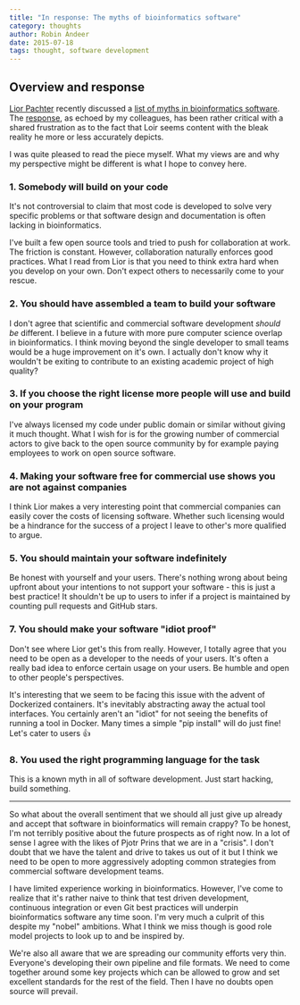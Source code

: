 ```yaml
---
title: "In response: The myths of bioinformatics software"
category: thoughts
author: Robin Andeer
date: 2015-07-18
tags: thought, software development
---
```


## Overview and response
[Lior Pachter][lior-twitter] recently discussed a [list of myths in bioinformatics software][myths]. The [response][titus-response], as echoed by my colleagues, has been rather critical with a shared frustration as to the fact that Loir seems content with the bleak reality he more or less accurately depicts.

I was quite pleased to read the piece myself. What my views are and why my perspective might be different is what I hope to convey here.

### 1. Somebody will build on your code
It's not controversial to claim that most code is developed to solve very specific problems or that software design and documentation is often lacking in bioinformatics.

I've built a few open source tools and tried to push for collaboration at work. The friction is constant. However, collaboration naturally enforces good practices. What I read from Lior is that you need to think extra hard when you develop on your own. Don't expect others to necessarily come to your rescue.

### 2. You should have assembled a team to build your software
I don't agree that scientific and commercial software development *should be* different. I believe in a future with more pure computer science overlap in bioinformatics. I think moving beyond the single developer to small teams would be a huge improvement on it's own. I actually don't know why it wouldn't be exiting to contribute to an existing academic project of high quality?

### 3. If you choose the right license more people will use and build on your program
I've always licensed my code under public domain or similar without giving it much thought. What I wish for is for the growing number of commercial actors to give back to the open source community by for example paying employees to work on open source software.

### 4. Making your software free for commercial use shows you are not against companies
I think Lior makes a very interesting point that commercial companies can easily cover the costs of licensing software. Whether such licensing would be a hindrance for the success of a project I leave to other's more qualified to argue.

### 5. You should maintain your software indefinitely
Be honest with yourself and your users. There's nothing wrong about being upfront about your intentions to not support your software - this is just a best practice! It shouldn't be up to users to infer if a project is maintained by counting pull requests and GitHub stars.

### 7. You should make your software "idiot proof"
Don't see where Lior get's this from really. However, I totally agree that you need to be open as a developer to the needs of your users. It's often a really bad idea to enforce certain usage on your users. Be humble and open to other people's perspectives.

It's interesting that we seem to be facing this issue with the advent of Dockerized  containers. It's inevitably abstracting away the actual tool interfaces. You certainly aren't an "idiot" for not seeing the benefits of running a tool in Docker. Many times a simple "pip install" will do just fine! Let's cater to users :thumbsup:

### 8. You used the right programming language for the task
This is a known myth in all of software development. Just start hacking, build something.

---------------------

So what about the overall sentiment that we should all just give up already and accept that software in bioinformatics will remain crappy? To be honest, I'm not terribly positive about the future prospects as of right now. In a lot of sense I agree with the likes of Pjotr Prins that we are in a "crisis". I don't doubt that we have the talent and drive to takes us out of it but I think we need to be open to more aggressively adopting common strategies from commercial software development teams.

I have limited experience working in bioinformatics. However, I've come to realize that it's rather naive to think that test driven development, continuous integration or even Git best practices will underpin bioinformatics software any time soon. I'm very much a culprit of this despite my "nobel" ambitions. What I think we miss though is good role model projects to look up to and be inspired by.

We're also all aware that we are spreading our community efforts very thin. Everyone's developing their own pipeline and file formats. We need to come together around some key projects which can be allowed to grow and set excellent standards for the rest of the field. Then I have no doubts open source will prevail.


[lior-twitter]: https://twitter.com/lpachter
[myths]: https://liorpachter.wordpress.com/2015/07/10/the-myths-of-bioinformatics-software/
[titus-response]: http://ivory.idyll.org/blog/2015-response-to-software-myths.html

